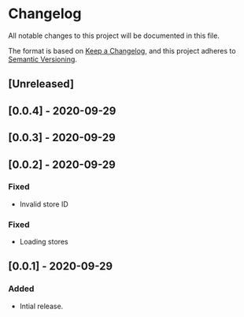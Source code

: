 # Changelog

All notable changes to this project will be documented in this file.

The format is based on [Keep a Changelog](https://keepachangelog.com/en/1.0.0/),
and this project adheres to [Semantic Versioning](https://semver.org/spec/v2.0.0.html).

## [Unreleased]

## [0.0.4] - 2020-09-29

## [0.0.3] - 2020-09-29

## [0.0.2] - 2020-09-29

### Fixed

- Invalid store ID

### Fixed

- Loading stores

## [0.0.1] - 2020-09-29

### Added

- Intial release.
